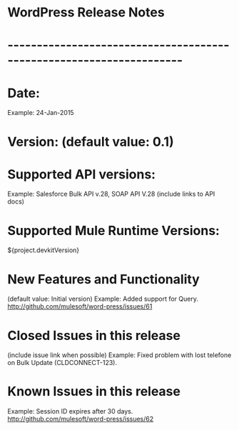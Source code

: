 # WordPress Release Notes
# --------------------------------------------------------------------
# Date: <DD-MMM-YYYY>
Example: 24-Jan-2015
# Version: (default value: 0.1)
# Supported API versions: 
Example: Salesforce Bulk API v.28, SOAP API V.28 (include links to API docs)
# Supported Mule Runtime Versions: 
${project.devkitVersion}
# New Features and Functionality
(default value: Initial version) 
Example: Added support for Query. http://github.com/mulesoft/word-press/issues/61
# Closed Issues in this release 
(include issue link when possible)
Example: Fixed problem with lost telefone on Bulk Update (CLDCONNECT-123).
# Known Issues in this release
Example: Session ID expires after  30 days. http://github.com/mulesoft/word-press/issues/62
